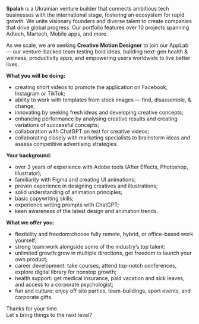 **Spalah** is a Ukrainian venture builder that connects ambitious tech
businesses with the international stage, fostering an ecosystem for rapid
growth. We unite visionary founders and diverse talent to create companies
that drive global progress. Our portfolio features over 10 projects spanning
Adtech, Martech, Mobile apps, and more.

As we scale, we are seeking **Creative** **Motion Designer** to join our
AppLab — our venture-backed team testing bold ideas, building next-gen health
& welness, productivity apps, and empowering users worldwide to live better
lives.

**What you will be doing:**

  * creating short videos to promote the application on Facebook, Instagram or TikTok;
  * ability to work with templates from stock images — find, disassemble, & change;
  * innovating by seeking fresh ideas and developing creative concepts;
  * enhancing performance by analysing creative results and creating variations of successful concepts;
  * collaboration with ChatGPT on text for creative videos;
  * collaborating closely with marketing specialists to brainstorm ideas and assess competitive advertising strategies.

**Your background:**

  * over 3 years of experience with Adobe tools (After Effects, Photoshop, Illustrator);
  * familiarity with Figma and creating UI animations;
  * proven experience in designing creatives and illustrations;
  * solid understanding of animation principles;
  * basic copywriting skills;
  * experience writing prompts with ChatGPT;
  * keen awareness of the latest design and animation trends.

**What we offer you:**

  * flexibility and freedom:choose fully remote, hybrid, or office-based work yourself;
  * strong team:work alongside some of the industry’s top talent;
  * unlimited growth:grow in multiple directions, get freedom to launch your own product;
  * career development: take courses, attend top-notch conferences, explore digital library for nonstop growth;
  * health support: get medical insurance, paid vacation and sick leaves, and access to a corporate psychologist;
  * fun and culture: enjoy off site parties, team-buildings, sport events, and corporate gifts.

Thanks for your time.  
Let`s bring things to the next level?